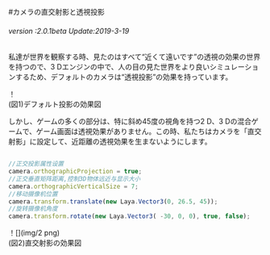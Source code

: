 #カメラの直交射影と透視投影

###### *version :2.0.1beta   Update:2019-3-19*

私達が世界を観察する時、見たのはすべて“近くて遠いです”の透視の効果の世界を持つので、3 Dエンジンの中で、人の目の見た世界をより良いシミュレーションするため、デフォルトのカメラは“透視投影”の効果を持っています。

！[](img/1.png)<br/>(図1)デフォルト投影の効果図

しかし、ゲームの多くの部分は、特に斜め45度の視角を持つ2 D、3 Dの混合ゲームで、ゲーム画面は透視効果がありません。この時、私たちはカメラを「直交射影」に設定して、近距離の透視効果を生まないようにします。


```typescript

//正交投影属性设置
camera.orthographicProjection = true;
//正交垂直矩阵距离,控制3D物体远近与显示大小
camera.orthographicVerticalSize = 7;
//移动摄像机位置
camera.transform.translate(new Laya.Vector3(0, 26.5, 45));
//旋转摄像机角度
camera.transform.rotate(new Laya.Vector3( -30, 0, 0), true, false);
```


！[](img/2 png)<br/>(図2)直交射影の効果図

